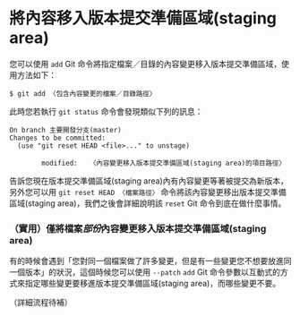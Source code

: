 # 將內容移入版本提交準備區域(staging area)
您可以使用 `add` Git 命令將指定檔案／目錄的內容變更移入版本提交準備區域，使用方法如下：
`````
$ git add 〈包含內容變更的檔案／目錄路徑〉
`````

此時您若執行 `git status` 命令會發現類似下列的訊息：
```
On branch 主要開發分支(master)
Changes to be committed:
  (use "git reset HEAD <file>..." to unstage)

        modified:   〈內容變更移入版本提交準備區域(staging area)的項目路徑〉

```

告訴您現在版本提交準備區域(staging area)內有內容變更等著被提交為新版本，另外您可以用 `git reset HEAD 〈檔案路徑〉` 命令將該內容變更移出版本提交準備區域(staging area)，我們之後會詳細說明該 `reset` Git 命令到底在做什麼事情。

### （實用）僅將檔案*部份*內容變更移入版本提交準備區域(staging area)
有的時候會遇到「您對同一個檔案做了許多變更，但是有一些變更您不想要放進同一個版本」的狀況，這個時候您可以使用 `--patch` `add` Git 命令參數以互動式的方式來指定哪些變更要移進版本提交準備區域(staging area)，而哪些變更不要。

（詳細流程待補）
